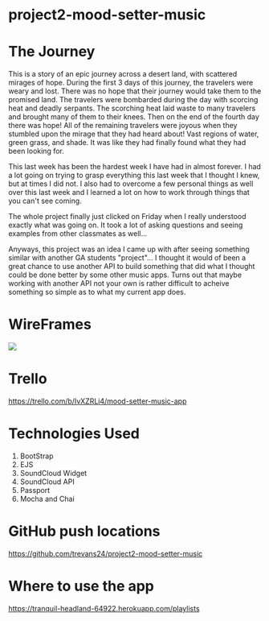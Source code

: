 # project2-mood-setter-music

# The Journey
This is a story of an epic journey across a desert land, with scattered mirages of hope. During the first 3 days of this journey, the travelers were weary and lost. There was no hope that their journey would take them to the promised land. The travelers were bombarded during the day with scorcing heat and deadly serpants. The scorching heat laid waste to many travelers and brought many of them to their knees. Then on the end of the fourth day there was hope! All of the remaining travelers were joyous when they stumbled upon the mirage that they had heard about! Vast regions of water, green grass, and shade. It was like they had finally found what they had been looking for.

This last week has been the hardest week I have had in almost forever. I had a lot going on trying to grasp everything this last week that I thought I knew, but at times I did not. I also had to overcome a few personal things as well over this last week and I learned a lot on how to work through things that you can't see coming. 

The whole project finally just clicked on Friday when I really understood exactly what was going on. It took a lot of asking questions and seeing examples from other classmates as well...

Anyways, this project was an idea I came up with after seeing something similar with another GA students "project"... I thought it would of been a great chance to use another API to build something that did what I thought could be done better by some other music apps. Turns out that maybe working with another API not your own is rather difficult to acheive something so simple as to what my current app does.

# WireFrames
![](images/mood-setter-music.png)

# Trello
https://trello.com/b/IvXZRLi4/mood-setter-music-app

# Technologies Used
1. BootStrap
2. EJS
3. SoundCloud Widget
4. SoundCloud API
5. Passport
6. Mocha and Chai


# GitHub push locations
https://github.com/trevans24/project2-mood-setter-music

# Where to use the app
https://tranquil-headland-64922.herokuapp.com/playlists

